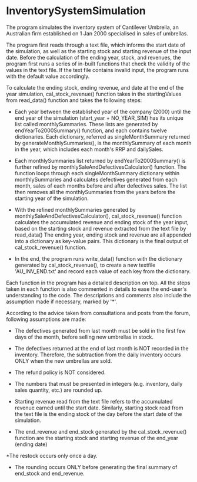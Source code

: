 # InventorySystemSimulation

The program simulates the inventory system of Cantilever Umbrella, an Australian firm established on 1 Jan 2000 specialised in sales of umbrellas.

The program first reads through a text file, which informs the start date of the simulation, as well as the starting
stock and starting revenue of the input date. Before the calculation of the ending year, stock, and revenues, the
program first runs a series of in-built functions that check the validity of the values in the text file. If the text
file contains invalid input, the program runs with the default value accordingly.

To calculate the ending stock, ending revenue, and date at the end of the year simulation, cal_stock_revenue() function
takes in the startingValues from read_data() function and takes the following steps:

- Each year between the established year of the company (2000) until the end year of the simulation
(start_year + NO_YEAR_SIM) has its unique list called monthlySummaries. These lists are generated
by endYearTo2000Summary() function, and each contains twelve dictionaries. Each dictionary, referred as
singleMonthSummary returned by generateMonthlySummaries(), is the monthlySummary of each month in the year, which
includes each month's RRP and dailySales.

- Each monthlySummaries list returned by endYearTo2000Summary() is further refined by
monthlySaleAndDefectivesCalculator() function. The function loops through each singleMonthSummary dictionary within
monthlySummaries and calculates defectives generated from each month, sales of each months before and after defectives
sales. The list then removes all the monthlySummaries from the years before the starting year of the simulation.

- With the refined monthlySummaries generated by monthlySaleAndDefectivesCalculator(), cal_stock_revenue() function
calculates the accumulated revenue and ending stock of the year input, based on the starting stock and revenue
extracted from the text file by read_data() The ending year, ending stock and revenue are all appended into a
dictionary as key-value pairs. This dictionary is the final output of cal_stock_revenue() function.

- In the end, the program runs write_data() function with the dictionary generated by cal_stock_revenue(), to create a
new textfile 'AU_INV_END.txt' and record each value of each key from the dictionary.

Each function in the program has a detailed description on top. All the steps taken in each function is also commented
in details to ease the end-user's understanding to the code. The descriptions and comments also include the
assumption made if necessary, marked by '*'.

According to the advice taken from consultations and posts from the forum, following assumptions are made:

* The defectives generated from last month must be sold in the first few days of the month, before selling new
umbrellas in stock.

* The defectives returned at the end of last month is NOT recorded in the inventory. Therefore, the subtraction from
the daily inventory occurs ONLY when the new umbrellas are sold. 

* The refund policy is NOT considered.

* The numbers that must be presented in integers (e.g. inventory, daily sales quantity, etc.) are rounded up. 

* Starting revenue read from the text file refers to the accumulated revenue earned until the start date. Similarly,
starting stock read from the text file is the ending stock of the day before the start date of the simulation. 

* The end_revenue and end_stock generated by the cal_stock_revenue() function are the starting stock and starting
revenue of the end_year (ending date) 

*The restock occurs only once a day. 

* The rounding occurs ONLY before generating the final summary of end_stock and end_revenue. 
